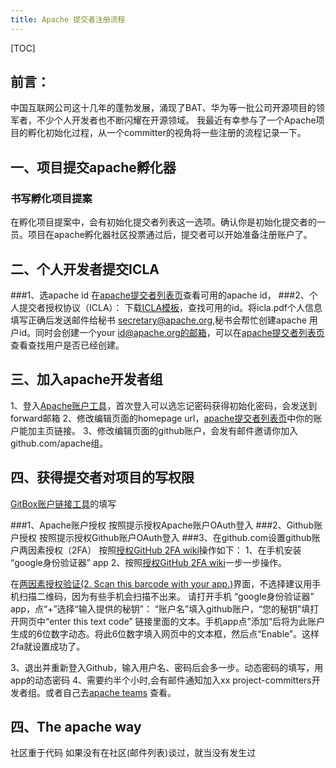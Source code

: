 ```yaml
---
title: Apache 提交者注册流程
---
```

[TOC]

## 前言：
   中国互联网公司这十几年的蓬勃发展，涌现了BAT、华为等一批公司开源项目的领军者，不少个人开发者也不断闪耀在开源领域。
   我最近有幸参与了一个Apache项目的孵化初始化过程，从一个committer的视角将一些注册的流程记录一下。

## 一、项目提交apache孵化器
###  书写孵化项目提案
   在孵化项目提案中，会有初始化提交者列表这一选项。确认你是初始化提交者的一员。项目在apache孵化器社区投票通过后，提交者可以开始准备注册账户了。
## 二、个人开发者提交ICLA

###1、选apache id
   在[apache提交者列表页](http://people.apache.org/committer-index.html)查看可用的apache id，
###2、个人提交者授权协议（ICLA）：
   下载[ICLA模板](https://www.apache.org/licenses/icla.pdf)，查找可用的id。将icla.pdf个人信息填写正确后发送邮件给秘书 secretary@apache.org,秘书会帮忙创建apache 用户id。同时会创建一个your id@apache.org的邮箱，可以在[apache提交者列表页](http://people.apache.org/committer-index.html)查看查找用户是否已经创建。

## 三、加入apache开发者组
   1、登入[Apache账户工具](https://id.apache.org/)，首次登入可以选忘记密码获得初始化密码，会发送到forward邮箱
   2、修改编辑页面的homepage url，[apache提交者列表页](http://people.apache.org/committer-index.html)中你的账户能加主页链接。
   3、修改编辑页面的github账户，会发有邮件邀请你加入github.com/apache组。
## 四、获得提交者对项目的写权限

[GitBox账户链接工具](https://gitbox.apache.org/setup/)的填写

###1、Apache账户授权
   按照提示授权Apache账户OAuth登入
###2、Github账户授权
   按照提示授权Github账户OAuth登入
###3、在github.com设置github账户两因素授权（2FA）
   按照[授权GitHub 2FA wiki](https://help.github.com/articles/configuring-two-factor-authentication-via-a-totp-mobile-app/)操作如下：
1、在手机安装 “google身份验证器” app
2、按照[授权GitHub 2FA wiki](https://help.github.com/articles/configuring-two-factor-authentication-via-a-totp-mobile-app/)一步一步操作。

   在[两因素授权验证(2. Scan this barcode with your app.)](https://github.com/settings/two_factor_authentication/verify)界面，不选择建议用手机扫描二维码，因为有些手机会扫描不出来。
   请打开手机 “google身份验证器” app，点“+”选择“输入提供的秘钥”： “账户名”填入github账户，“您的秘钥”填打开网页中“enter this text code” 链接里面的文本。手机app点”添加“后将为此账户生成的6位数字动态。将此6位数字填入网页中的文本框，然后点“Enable”。这样2fa就设置成功了。

3、退出并重新登入Github，输入用户名、密码后会多一步。动态密码的填写，用app的动态密码
4、需要约半个小时,会有邮件通知加入xx project-committers开发者组。或者自己去[apache teams](https://github.com/orgs/apache/teams) 查看。
  

## 四、The apache way
   社区重于代码
   如果没有在社区(邮件列表)谈过，就当没有发生过